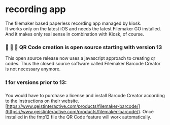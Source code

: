 # recording app

The filemaker based paperless recording app managed by kiosk.  
It works only on the latest iOS and needs the latest Filemaker GO installed. And it makes only real sense in combination with Kiosk, of course.


### 🥳 🥳 🥳 QR Code creation is open source starting with version 13  
This open source release now uses a javascript approach to creating qr codes. Thus the closed source software called Filemaker Barcode Creator is not necessary anymore. 

### ❗ for versions prior to 13:
You would have to purchase a license and install Barcode Creator according to the instructions on their website. [https://www.geistinteractive.com/products/filemaker-barcode/](https://www.geistinteractive.com/products/filemaker-barcode/). Once installed in the fmp12 file the QR Code feature will work automatically.

